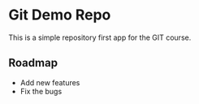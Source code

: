 # Git Demo Repo
This is a simple repository first app for the GIT course.

## Roadmap
 * Add new features
 * Fix the bugs